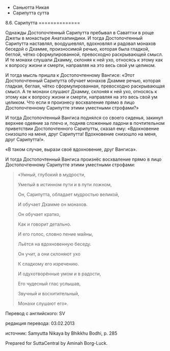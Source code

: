 









* Саньютта Никая
* Сарипутта сутта


8\.6\. Сарипутта
\=\=\=\=\=\=\=\=\=\=\=\=\=\=



Однажды Достопочтенный Сарипутта пребывал в Саваттхи в роще Джеты в монастыре Анатхапиндики\. И тогда Достопочтенный Сарипутта наставлял, воодушевлял, вдохновлял и радовал монахов беседой о Дхамме, произносимой речью, которая была гладкой, беглой, чётко сформулированной, превосходно раскрывающей смысл\. И те монахи слушали Дхамму, склоняя к ней ухо, относясь к этому как к вопросу жизни и смерти, направляя на это весь свой ум целиком\.


И тогда мысль пришла к Достопочтенному Вангисе: «Этот Достопочтенный Сарипутта обучает монахов Дхамме речью, которая гладкая, беглая, чётко сформулированная, превосходно раскрывающая смысл\. А те монахи слушают Дхамму, склоняя к ней ухо, относясь к этому как к вопросу жизни и смерти, направляя на это весь свой ум целиком\. Что если я произнесу восхваление прямо в лицо Достопочтенному Сарипутте этими уместными строфами?»


И тогда Достопочтенный Вангиса поднялся со своего сиденья, закинул верхнее одеяние за плечо и, подняв сложенные ладони в почтительном приветствии Достопочтенного Сарипутты, сказал ему: «Вдохновение снизошло на меня, друг Сарипутта\! Вдохновение снизошло на меня, друг Сарипутта\!»\.


«В таком случае, вырази своё вдохновение, друг Вангиса»\.


И тогда Достопочтенный Вангиса произнёс восхваление прямо в лицо Достопочтенному Сарипутте этими уместными строфами:



> «Умный, глубокий в мудрости,  
> 
> Умелый в истинном пути и в пути ложном,  
> 
> Он, Сарипутта, обладает мудростью великой,  
> 
> И обучает Дхамме он монахов\.  
> 
>   
> 
> Он обучает кратко,  
> 
> Как и говорит детально\.  
> 
> И его голос, словно пение майны,  
> 
> Льётся на вдохновенную беседу\.  
> 
>   
> 
> Он учит, а они склоняют ухо  
> 
> К сладкому его изречению\.  
> 
> И одухотворённые умом и в радости,  
> 
> Его чудесный глас услышав,  
> 
> Звучный и восхитительный,  
> 
> Монахи слушают его»\.



Перевод с английского: SV


редакция перевода: 03\.02\.2013


источник: Samyutta Nikaya by Bhikkhu Bodhi, p\. 285


Prepared for SuttaCentral by Aminah Borg\-Luck\.






